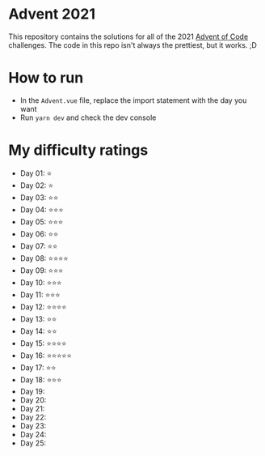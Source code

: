 # Advent 2021

This repository contains the solutions for all of the 2021 [Advent of Code](https://adventofcode.com/) challenges. The code in this repo isn't always the prettiest, but it works. ;D

# How to run
- In the `Advent.vue` file, replace the import statement with the day you want
- Run `yarn dev` and check the dev console

# My difficulty ratings

- Day 01: ⭐
- Day 02: ⭐
- Day 03: ⭐⭐
- Day 04: ⭐⭐⭐
- Day 05: ⭐⭐⭐
- Day 06: ⭐⭐
- Day 07: ⭐⭐
- Day 08: ⭐⭐⭐⭐
- Day 09: ⭐⭐⭐
- Day 10: ⭐⭐⭐
- Day 11: ⭐⭐⭐
- Day 12: ⭐⭐⭐⭐
- Day 13: ⭐⭐
- Day 14: ⭐⭐
- Day 15: ⭐⭐⭐⭐
- Day 16: ⭐⭐⭐⭐⭐
- Day 17: ⭐⭐
- Day 18: ⭐⭐⭐
- Day 19:
- Day 20:
- Day 21:
- Day 22:
- Day 23:
- Day 24:
- Day 25: